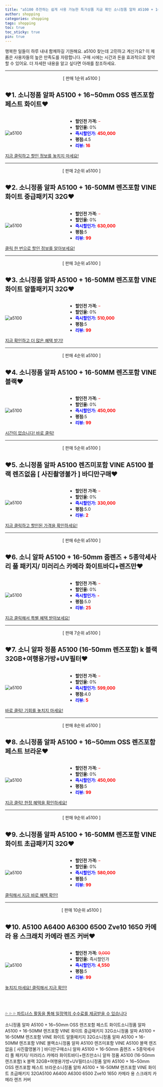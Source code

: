 ```yaml
---
title: "a5100 추천하는 쉽게 사용 가능한 특가상품 지금 확인 소니정품 알파 A5100 + 16~50mm"
author: shopping
categories: shopping
tags: shopping
toc: true
toc_sticky: true
pin: true
---
```

행복한 일들이 하루 내내 함께하길 기원해요. a5100 찾는데 고민하고 계신가요? 이 제품은 사용자들의 높은 만족도를 자랑합니다. 구매 시에는 시간과 돈을 효과적으로 절약할 수 있어요. 더 자세한 내용을 알고 싶다면 아래를 참조하세요.

---
<p class="toplist" style="margin: 0 auto; display: block; width: fit-content;">[ 판매 1순위 a5100 ]</p>

<h2><strong>❤️1. 소니정품 알파 A5100 + 16~50mm OSS 렌즈포함 페스트 화이트❤️</strong></h2>

<div style="display: flex; align-items: center;">
    <div style="flex: 0.4;">
        <img src="https://thumbnail9.coupangcdn.com/thumbnails/remote/230x230ex/image/vendor_inventory/e99a/293c56bdd4f6e5bffa9c032fddd33c51c73a707dd7c62ba66a01486990e8.jpeg" alt="a5100" style="max-width: 100%;">
    </div>
    <div style="flex: 0.6; margin-left: 10px;">
        <ul>
            <li><strong>할인전 가격:</strong> <del style="color: red;">-</del></li>
            <li><strong>할인율:</strong> 0%</li>
            <li><span style='color:blue'><strong>즉시할인가:</strong></span> <span style='color:red'><strong>450,000</strong></span></li>
            <li><strong>평점:</strong>4.5</li>
            <li><span style='color:blue'><strong>리뷰:</strong></span> <span style='color:red'><strong>16</strong></span></li>
        </ul>
    </div>
</div>
<div class="center">
    <a href="https://William4Davisa.github.io?lptag=AF9450613&subid=githubio&pageKey=6055616302&traceid=V0-153&itemId=11114885718&vendorItemId=90782759146" class="myButton">
        지금 클릭하고 할인 정보를 놓치지 마세요!
    </a>
</div>


---
<p class="toplist" style="margin: 0 auto; display: block; width: fit-content;">[ 판매 2순위 a5100 ]</p>

<h2><strong>❤️2. 소니정품 알파 A5100 + 16-50MM 렌즈포함 VINE 화이트 중급패키지 32G❤️</strong></h2>

<div style="display: flex; align-items: center;">
    <div style="flex: 0.4;">
        <img src="https://thumbnail6.coupangcdn.com/thumbnails/remote/230x230ex/image/vendor_inventory/1fe8/efafe69c5b75c175cc459268e1fa3f7f1313b1bcd62bf3747e096487186b.jpg" alt="a5100" style="max-width: 100%;">
    </div>
    <div style="flex: 0.6; margin-left: 10px;">
        <ul>
            <li><strong>할인전 가격:</strong> <del style="color: red;">-</del></li>
            <li><strong>할인율:</strong> 0%</li>
            <li><span style='color:blue'><strong>즉시할인가:</strong></span> <span style='color:red'><strong>630,000</strong></span></li>
            <li><strong>평점:</strong>5</li>
            <li><span style='color:blue'><strong>리뷰:</strong></span> <span style='color:red'><strong>99</strong></span></li>
        </ul>
    </div>
</div>
<div class="center">
    <a href="https://William4Davisa.github.io?lptag=AF9450613&subid=githubio&pageKey=7553479113&traceid=V0-153&itemId=21316817178&vendorItemId=88376252644" class="myButton">
        클릭 한 번으로 할인 정보를 알아보세요!
    </a>
</div>


---
<p class="toplist" style="margin: 0 auto; display: block; width: fit-content;">[ 판매 3순위 a5100 ]</p>

<h2><strong>❤️3. 소니정품 알파 A5100 + 16-50MM 렌즈포함 VINE 화이트 알뜰패키지 32G❤️</strong></h2>

<div style="display: flex; align-items: center;">
    <div style="flex: 0.4;">
        <img src="https://thumbnail6.coupangcdn.com/thumbnails/remote/230x230ex/image/vendor_inventory/1fe8/efafe69c5b75c175cc459268e1fa3f7f1313b1bcd62bf3747e096487186b.jpg" alt="a5100" style="max-width: 100%;">
    </div>
    <div style="flex: 0.6; margin-left: 10px;">
        <ul>
            <li><strong>할인전 가격:</strong> <del style="color: red;">-</del></li>
            <li><strong>할인율:</strong> 0%</li>
            <li><span style='color:blue'><strong>즉시할인가:</strong></span> <span style='color:red'><strong>510,000</strong></span></li>
            <li><strong>평점:</strong>5</li>
            <li><span style='color:blue'><strong>리뷰:</strong></span> <span style='color:red'><strong>99</strong></span></li>
        </ul>
    </div>
</div>
<div class="center">
    <a href="https://William4Davisa.github.io?lptag=AF9450613&subid=githubio&pageKey=7553479113&traceid=V0-153&itemId=21316817140&vendorItemId=88376252584" class="myButton">
        지금 확인하고 더 많은 혜택 받기!
    </a>
</div>


---
<p class="toplist" style="margin: 0 auto; display: block; width: fit-content;">[ 판매 4순위 a5100 ]</p>

<h2><strong>❤️4. 소니정품 알파 A5100 + 16-50MM 렌즈포함 VINE 블랙❤️</strong></h2>

<div style="display: flex; align-items: center;">
    <div style="flex: 0.4;">
        <img src="https://thumbnail9.coupangcdn.com/thumbnails/remote/230x230ex/image/vendor_inventory/e99a/293c56bdd4f6e5bffa9c032fddd33c51c73a707dd7c62ba66a01486990e8.jpeg" alt="a5100" style="max-width: 100%;">
    </div>
    <div style="flex: 0.6; margin-left: 10px;">
        <ul>
            <li><strong>할인전 가격:</strong> <del style="color: red;">-</del></li>
            <li><strong>할인율:</strong> 0%</li>
            <li><span style='color:blue'><strong>즉시할인가:</strong></span> <span style='color:red'><strong>450,000</strong></span></li>
            <li><strong>평점:</strong>5</li>
            <li><span style='color:blue'><strong>리뷰:</strong></span> <span style='color:red'><strong>99</strong></span></li>
        </ul>
    </div>
</div>
<div class="center">
    <a href="https://William4Davisa.github.io?lptag=AF9450613&subid=githubio&pageKey=7553479113&traceid=V0-153&itemId=19884061053&vendorItemId=90782759149" class="myButton">
        시간이 없습니다! 바로 클릭!
    </a>
</div>


---
<p class="toplist" style="margin: 0 auto; display: block; width: fit-content;">[ 판매 5순위 a5100 ]</p>

<h2><strong>❤️5. 소니정품 알파 A5100 렌즈미포함 VINE A5100 블랙 렌즈없음 [ 사진촬영불가 ] 바디만구매❤️</strong></h2>

<div style="display: flex; align-items: center;">
    <div style="flex: 0.4;">
        <img src="https://thumbnail9.coupangcdn.com/thumbnails/remote/230x230ex/image/vendor_inventory/e99a/293c56bdd4f6e5bffa9c032fddd33c51c73a707dd7c62ba66a01486990e8.jpeg" alt="a5100" style="max-width: 100%;">
    </div>
    <div style="flex: 0.6; margin-left: 10px;">
        <ul>
            <li><strong>할인전 가격:</strong> <del style="color: red;">-</del></li>
            <li><strong>할인율:</strong> 0%</li>
            <li><span style='color:blue'><strong>즉시할인가:</strong></span> <span style='color:red'><strong>330,000</strong></span></li>
            <li><strong>평점:</strong>5.0</li>
            <li><span style='color:blue'><strong>리뷰:</strong></span> <span style='color:red'><strong>2</strong></span></li>
        </ul>
    </div>
</div>
<div class="center">
    <a href="https://William4Davisa.github.io?lptag=AF9450613&subid=githubio&pageKey=7553477992&traceid=V0-153&itemId=19884056718&vendorItemId=86984495211" class="myButton">
        지금 클릭하고 할인된 가격을 확인하세요!
    </a>
</div>


---
<p class="toplist" style="margin: 0 auto; display: block; width: fit-content;">[ 판매 6순위 a5100 ]</p>

<h2><strong>❤️6. 소니 알파 A5100 + 16-50mm 줌렌즈 + 5종악세사리 풀 패키지/ 미러리스 카메라 화이트바디+렌즈만❤️</strong></h2>

<div style="display: flex; align-items: center;">
    <div style="flex: 0.4;">
        <img src="https://thumbnail9.coupangcdn.com/thumbnails/remote/230x230ex/image/vendor_inventory/2fff/8bedb95b2f9318de624ebffe602c09cba942bc212a585336fa8c79575530.jpg" alt="a5100" style="max-width: 100%;">
    </div>
    <div style="flex: 0.6; margin-left: 10px;">
        <ul>
            <li><strong>할인전 가격:</strong> <del style="color: red;">-</del></li>
            <li><strong>할인율:</strong> 0%</li>
            <li><span style='color:blue'><strong>즉시할인가:</strong></span> <span style='color:red'><strong>-</strong></span></li>
            <li><strong>평점:</strong>5.0</li>
            <li><span style='color:blue'><strong>리뷰:</strong></span> <span style='color:red'><strong>25</strong></span></li>
        </ul>
    </div>
</div>
<div class="center">
    <a href="https://William4Davisa.github.io?lptag=AF9450613&subid=githubio&pageKey=7844649289&traceid=V0-153&itemId=21776037347&vendorItemId=90362191989" class="myButton">
        지금 클릭해서 특별 혜택 받아보세요!
    </a>
</div>


---
<p class="toplist" style="margin: 0 auto; display: block; width: fit-content;">[ 판매 7순위 a5100 ]</p>

<h2><strong>❤️7. 소니 알파 정품 A5100 (16-50mm 렌즈포함) k 블랙 32GB+여행용가방+UV필터❤️</strong></h2>

<div style="display: flex; align-items: center;">
    <div style="flex: 0.4;">
        <img src="https://thumbnail8.coupangcdn.com/thumbnails/remote/230x230ex/image/vendor_inventory/b53f/e6f87c80531355df15a6b8cc2da7d7cc944e29b22189dfafe67221b46ff3.jpg" alt="a5100" style="max-width: 100%;">
    </div>
    <div style="flex: 0.6; margin-left: 10px;">
        <ul>
            <li><strong>할인전 가격:</strong> <del style="color: red;">-</del></li>
            <li><strong>할인율:</strong> 0%</li>
            <li><span style='color:blue'><strong>즉시할인가:</strong></span> <span style='color:red'><strong>599,000</strong></span></li>
            <li><strong>평점:</strong>4.0</li>
            <li><span style='color:blue'><strong>리뷰:</strong></span> <span style='color:red'><strong>5</strong></span></li>
        </ul>
    </div>
</div>
<div class="center">
    <a href="https://William4Davisa.github.io?lptag=AF9450613&subid=githubio&pageKey=5185763632&traceid=V0-153&itemId=7186190491&vendorItemId=79690499209" class="myButton">
        바로 클릭! 기회를 놓치지 마세요!
    </a>
</div>


---
<p class="toplist" style="margin: 0 auto; display: block; width: fit-content;">[ 판매 8순위 a5100 ]</p>

<h2><strong>❤️8. 소니정품 알파 A5100 + 16~50mm OSS 렌즈포함 페스트 브라운❤️</strong></h2>

<div style="display: flex; align-items: center;">
    <div style="flex: 0.4;">
        <img src="https://thumbnail9.coupangcdn.com/thumbnails/remote/230x230ex/image/vendor_inventory/e99a/293c56bdd4f6e5bffa9c032fddd33c51c73a707dd7c62ba66a01486990e8.jpeg" alt="a5100" style="max-width: 100%;">
    </div>
    <div style="flex: 0.6; margin-left: 10px;">
        <ul>
            <li><strong>할인전 가격:</strong> <del style="color: red;">-</del></li>
            <li><strong>할인율:</strong> 0%</li>
            <li><span style='color:blue'><strong>즉시할인가:</strong></span> <span style='color:red'><strong>450,000</strong></span></li>
            <li><strong>평점:</strong>5</li>
            <li><span style='color:blue'><strong>리뷰:</strong></span> <span style='color:red'><strong>99</strong></span></li>
        </ul>
    </div>
</div>
<div class="center">
    <a href="https://William4Davisa.github.io?lptag=AF9450613&subid=githubio&pageKey=6630866871&traceid=V0-153&itemId=15115307888&vendorItemId=90782759152" class="myButton">
        지금 클릭! 한정 혜택을 확인하세요!
    </a>
</div>


---
<p class="toplist" style="margin: 0 auto; display: block; width: fit-content;">[ 판매 9순위 a5100 ]</p>

<h2><strong>❤️9. 소니정품 알파 A5100 + 16-50MM 렌즈포함 VINE 화이트 초급패키지 32G❤️</strong></h2>

<div style="display: flex; align-items: center;">
    <div style="flex: 0.4;">
        <img src="https://thumbnail6.coupangcdn.com/thumbnails/remote/230x230ex/image/vendor_inventory/1fe8/efafe69c5b75c175cc459268e1fa3f7f1313b1bcd62bf3747e096487186b.jpg" alt="a5100" style="max-width: 100%;">
    </div>
    <div style="flex: 0.6; margin-left: 10px;">
        <ul>
            <li><strong>할인전 가격:</strong> <del style="color: red;">-</del></li>
            <li><strong>할인율:</strong> 0%</li>
            <li><span style='color:blue'><strong>즉시할인가:</strong></span> <span style='color:red'><strong>580,000</strong></span></li>
            <li><strong>평점:</strong>5</li>
            <li><span style='color:blue'><strong>리뷰:</strong></span> <span style='color:red'><strong>99</strong></span></li>
        </ul>
    </div>
</div>
<div class="center">
    <a href="https://William4Davisa.github.io?lptag=AF9450613&subid=githubio&pageKey=7553479113&traceid=V0-153&itemId=21316817180&vendorItemId=88376252655" class="myButton">
        클릭해서 지금 바로 혜택 확인!
    </a>
</div>


---
<p class="toplist" style="margin: 0 auto; display: block; width: fit-content;">[ 판매 10순위 a5100 ]</p>

<h2><strong>❤️10. A5100 A6400 A6300 6500 Zve10 1650 카메라 용 스크래치 카메라 렌즈 커버❤️</strong></h2>

<div style="display: flex; align-items: center;">
    <div style="flex: 0.4;">
        <img src="https://thumbnail9.coupangcdn.com/thumbnails/remote/230x230ex/image/vendor_inventory/18a3/4bc4039b61dcc868c8172d82488342f57cf47cfef3a953e46e4870f91b6f.jpg" alt="a5100" style="max-width: 100%;">
    </div>
    <div style="flex: 0.6; margin-left: 10px;">
        <ul>
            <li><strong>할인전 가격:</strong> <del style="color: red;">9,000</del></li>
            <li><strong>할인율:</strong> 즉시할인가</li>
            <li><span style='color:blue'><strong>즉시할인가:</strong></span> <span style='color:red'><strong>4,550</strong></span></li>
            <li><strong>평점:</strong>5</li>
            <li><span style='color:blue'><strong>리뷰:</strong></span> <span style='color:red'><strong>99</strong></span></li>
        </ul>
    </div>
</div>
<div class="center">
    <a href="https://William4Davisa.github.io?lptag=AF9450613&subid=githubio&pageKey=8132964182&traceid=V0-153&itemId=23098860366&vendorItemId=90132223172" class="myButton">
        놓치지 마세요! 클릭해서 지금 확인!
    </a>
</div>

<br><br><br>[💦 💦 💦 파트너스 활동을 통해 일정액의 수수료를 제공받을 수 있습니다](https://link.coupang.com/a/bcpT2c)<br><br>소니정품 알파 A5100 + 16~50mm OSS 렌즈포함 페스트 화이트소니정품 알파 A5100 + 16-50MM 렌즈포함 VINE 화이트 중급패키지 32G소니정품 알파 A5100 + 16-50MM 렌즈포함 VINE 화이트 알뜰패키지 32G소니정품 알파 A5100 + 16-50MM 렌즈포함 VINE 블랙소니정품 알파 A5100 렌즈미포함 VINE A5100 블랙 렌즈없음 [ 사진촬영불가 ] 바디만구매소니 알파 A5100 + 16-50mm 줌렌즈 + 5종악세사리 풀 패키지/ 미러리스 카메라 화이트바디+렌즈만소니 알파 정품 A5100 (16-50mm 렌즈포함) k 블랙 32GB+여행용가방+UV필터소니정품 알파 A5100 + 16~50mm OSS 렌즈포함 페스트 브라운소니정품 알파 A5100 + 16-50MM 렌즈포함 VINE 화이트 초급패키지 32GA5100 A6400 A6300 6500 Zve10 1650 카메라 용 스크래치 카메라 렌즈 커버